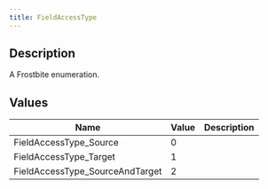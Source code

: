 ```yaml
---
title: FieldAccessType
---
```

## Description

A Frostbite enumeration.

## Values

| Name                             | Value | Description |
| -------------------------------- | ----- | ----------- |
| FieldAccessType\_Source          | 0     |             |
| FieldAccessType\_Target          | 1     |             |
| FieldAccessType\_SourceAndTarget | 2     |             |

